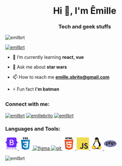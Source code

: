 <h1 align="center">Hi 👋, I'm Êmille</h1>
<h3 align="center">Tech and geek stuffs</h3>

<p align="left"> <img src="https://komarev.com/ghpvc/?username=emllbrt&label=Profile%20views&color=0e75b6&style=flat" alt="emllbrt" /> </p>

<p align="left"> <a href="https://twitter.com/emllbrt" target="blank"><img src="https://img.shields.io/twitter/follow/emllbrt?logo=twitter&style=for-the-badge" alt="emllbrt" /></a> </p>

- 🌱 I’m currently learning **react, vue**

- 💬 Ask me about **star wars**

- 📫 How to reach me **emille.sbrito@gmail.com**

- ⚡ Fun fact **i'm batman**

<h3 align="left">Connect with me:</h3>
<p align="left">
<a href="https://twitter.com/emllbrt" target="blank"><img align="center" src="https://cdn.jsdelivr.net/npm/simple-icons@3.0.1/icons/twitter.svg" alt="emllbrt" height="30" width="40" /></a>
<a href="https://linkedin.com/in/emillebrito" target="blank"><img align="center" src="https://cdn.jsdelivr.net/npm/simple-icons@3.0.1/icons/linkedin.svg" alt="emillebrito" height="30" width="40" /></a>
<a href="https://instagram.com/emllbrt" target="blank"><img align="center" src="https://cdn.jsdelivr.net/npm/simple-icons@3.0.1/icons/instagram.svg" alt="emllbrt" height="30" width="40" /></a>
</p>

<h3 align="left">Languages and Tools:</h3>
<p align="left"> <a href="https://getbootstrap.com" target="_blank"> <img src="https://raw.githubusercontent.com/devicons/devicon/master/icons/bootstrap/bootstrap-plain-wordmark.svg" alt="bootstrap" width="40" height="40"/> </a> <a href="https://www.w3schools.com/css/" target="_blank"> <img src="https://raw.githubusercontent.com/devicons/devicon/master/icons/css3/css3-original-wordmark.svg" alt="css3" width="40" height="40"/> </a> <a href="https://www.figma.com/" target="_blank"> <img src="https://www.vectorlogo.zone/logos/figma/figma-icon.svg" alt="figma" width="40" height="40"/> </a> <a href="https://git-scm.com/" target="_blank"> <img src="https://www.vectorlogo.zone/logos/git-scm/git-scm-icon.svg" alt="git" width="40" height="40"/> </a> <a href="https://www.w3.org/html/" target="_blank"> <img src="https://raw.githubusercontent.com/devicons/devicon/master/icons/html5/html5-original-wordmark.svg" alt="html5" width="40" height="40"/> </a> <a href="https://developer.mozilla.org/en-US/docs/Web/JavaScript" target="_blank"> <img src="https://raw.githubusercontent.com/devicons/devicon/master/icons/javascript/javascript-original.svg" alt="javascript" width="40" height="40"/> </a> <a href="https://www.linux.org/" target="_blank"> <img src="https://raw.githubusercontent.com/devicons/devicon/master/icons/linux/linux-original.svg" alt="linux" width="40" height="40"/> </a> <a href="https://www.php.net" target="_blank"> <img src="https://raw.githubusercontent.com/devicons/devicon/master/icons/php/php-original.svg" alt="php" width="40" height="40"/> </a> </p>

<p><img align="center" src="https://github-readme-stats.vercel.app/api/top-langs?username=emllbrt&show_icons=true&locale=en&layout=compact" alt="emllbrt" /></p>

